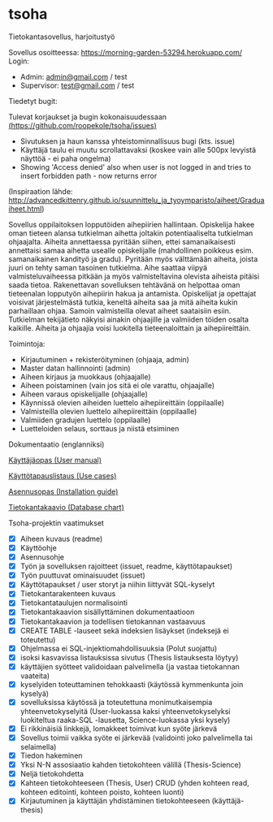 # tsoha

Tietokantasovellus, harjoitustyö

Sovellus osoitteessa: https://morning-garden-53294.herokuapp.com/ 
Login:
- Admin: admin@gmail.com / test
- Supervisor: test@gmail.com / test

Tiedetyt bugit:

Tulevat korjaukset ja bugin kokonaisuudessaan [(https://github.com/roopekole/tsoha/issues)](https://github.com/roopekole/tsoha/issues) 
- Sivutuksen ja haun kanssa yhteistominnallisuus bugi (kts. issue)
- Käyttäjä taulu ei muutu scrollattavaksi (koskee vain alle 500px levyistä näyttöä - ei paha ongelma)
- Showing 'Access denied' also when user is not logged in and tries to insert forbidden path - now returns error

(Inspiraation lähde: http://advancedkittenry.github.io/suunnittelu_ja_tyoymparisto/aiheet/Graduaiheet.html)

Sovellus oppilaitoksen lopputöiden aihepiirien hallintaan. Opiskelija hakee oman tieteen alansa tutkielman aihetta joltakin potentiaaliselta tutkielman ohjaajalta. Aiheita annettaessa pyritään siihen, ettei samanaikaisesti annettaisi samaa aihetta usealle opiskelijalle (mahdollinen poikkeus esim. samanaikainen kandityö ja gradu). Pyritään myös välttämään aiheita, joista juuri on tehty saman tasoinen tutkielma. Aihe saattaa viipyä valmisteluvaiheessa pitkään ja myös valmisteltavina olevista aiheista pitäisi saada tietoa. Rakenettavan sovelluksen tehtävänä on helpottaa oman tieteenalan lopputyön aihepiirin hakua ja antamista. Opiskelijat ja opettajat voisivat järjestelmästä tutkia, keneltä aiheita saa ja mitä aiheita kukin parhaillaan ohjaa. Samoin valmisteilla olevat aiheet saataisiin esiin. Tutkielman tekijätieto näkyisi ainakin ohjaajille ja valmiiden töiden osalta kaikille. Aiheita ja ohjaajia voisi luokitella tieteenaloittain ja aihepiireittäin.

Toimintoja:

- Kirjautuminen + rekisteröityminen (ohjaaja, admin)
- Master datan hallinnointi (admin)
- Aiheen kirjaus ja muokkaus (ohjaajalle)
- Aiheen poistaminen (vain jos sitä ei ole varattu, ohjaajalle)
- Aiheen varaus opiskelijalle (ohjaajalle)
- Käynnissä olevien aiheiden luettelo aihepiireittäin (oppilaalle)
- Valmisteilla olevien luettelo aihepiireittäin (oppilaalle)
- Valmiiden gradujen luettelo (oppilaalle)
- Luetteloiden selaus, sorttaus ja niistä etsiminen

Dokumentaatio (englanniksi)

[Käyttäjäopas (User manual)](https://github.com/roopekole/tsoha/blob/master/documentation/user_manual.md)

[Käyttötapauslistaus (Use cases)](https://github.com/roopekole/tsoha/blob/master/documentation/usecases.md)

[Asennusopas (Installation guide)](https://github.com/roopekole/tsoha/blob/master/documentation/installation_guide.md)

[Tietokantakaavio (Database chart)](https://github.com/roopekole/tsoha/blob/master/documentation/database_chart.txt)

Tsoha-projektin vaatimukset

- [x] Aiheen kuvaus (readme)
- [x] Käyttöohje
- [x] Asennusohje
- [x] Työn ja sovelluksen rajoitteet (issuet, readme, käyttötapaukset)
- [x] Työn puuttuvat ominaisuudet (issuet)
- [x] Käyttötapaukset / user storyt ja niihin liittyvät SQL-kyselyt
- [x] Tietokantarakenteen kuvaus
- [x] Tietokantataulujen normalisointi 
- [x] Tietokantakaavion sisällyttäminen dokumentaatioon
- [x] Tietokantakaavion ja todellisen tietokannan vastaavuus
- [x] CREATE TABLE -lauseet sekä indeksien lisäykset (indeksejä ei toteutettu)
- [x] Ohjelmassa ei SQL-injektiomahdollisuuksia (Polut suojattu)
- [x] isoksi kasvavissa listauksissa sivutus (Thesis listauksesta löytyy)
- [x] käyttäjien syötteet validoidaan palvelimella (ja vastaa tietokannan vaateita)
- [x] kyselyiden toteuttaminen tehokkaasti (käytössä kymmenkunta join kyselyä)
- [x] sovelluksissa käytössä ja toteutettuna monimutkaisempia yhteenvetokyselyitä (User-luokassa kaksi yhteenvetokyselyksi luokiteltua raaka-SQL -lausetta, Science-luokassa yksi kysely)
- [x] Ei rikkinäisiä linkkejä, lomakkeet toimivat kun syöte järkevä
- [x] Sovellus toimii vaikka syöte ei järkevää (validointi joko palvelimella tai selaimella)
- [x] Tiedon hakeminen
- [x] Yksi N-N assosiaatio kahden tietokohteen välillä (Thesis-Science)
- [x] Neljä tietokohdetta
- [x] Kahteen tietokohteeseen (Thesis, User) CRUD (yhden kohteen read, kohteen editointi, kohteen poisto, kohteen luonti)
- [x] Kirjautuminen ja käyttäjän yhdistäminen tietokohteeseen (käyttäjä-thesis)
